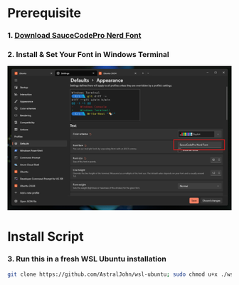 # Prerequisite
### 1. [Download SauceCodePro Nerd Font](https://github.com/ryanoasis/nerd-fonts/releases/download/v3.4.0/SourceCodePro.zip)
### 2. Install & Set Your Font in Windows Terminal
![Windows Terminal Settings Screenshot](./markdown-assets/terminal-font.png)
# Install Script
### 3. Run this in a fresh WSL Ubuntu installation
```sh
git clone https://github.com/AstralJohn/wsl-ubuntu; sudo chmod u+x ./wsl-ubuntu/install.sh; ./wsl-ubuntu/install.sh
```
